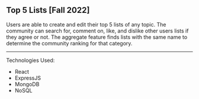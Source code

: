 ## Top 5 Lists [Fall 2022]

Users are able to create and edit their top 5 lists of any topic. The community can search for, comment on, like, and dislike other users lists if they
agree or not. The aggregate feature finds lists with the same name to determine the community ranking for that category.

***
Technologies Used:
* React
* ExpressJS
* MongoDB
* NoSQL
